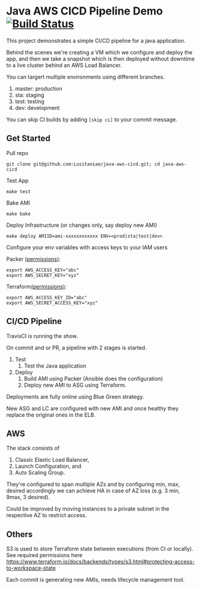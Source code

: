
# Java AWS CICD Pipeline Demo [![Build Status](https://travis-ci.com/Lusitaniae/java-aws-cicd.svg?branch=master)](https://travis-ci.com/Lusitaniae/java-aws-cicd)

This project demonstrates a simple CI/CD pipeline for a java application. 

Behind the scenes we're creating a VM which we configure and deploy the app,  and then we take a snapshot which is then deployed without downtime to a live cluster behind an AWS Load Balancer.

You can targert multiple environments using different branches.
1. master: production
2. sta: staging
3. test: testing
4. dev: development

You can skip CI builds by adding `[skip ci]` to your commit message.

## Get Started

Pull repo
```
git clone git@github.com:Lusitaniae/java-aws-cicd.git; cd java-aws-cicd
```
Test App

```
make test
```

Bake AMI
```
make bake
```
Deploy Infrastructure (or changes only, say deploy new AMI)
```
make deploy AMIID=ami-xxxxxxxxxxxx ENV=<prod|sta|test|dev>
```


Configure your env variables with access keys to your IAM users

Packer [(permissions)](https://www.packer.io/docs/builders/amazon.html#iam-task-or-instance-role):
```
export AWS_ACCESS_KEY="abc"
export AWS_SECRET_KEY="xyz"
```
Terraform[(permissions)](https://www.packer.io/docs/builders/amazon.html#iam-task-or-instance-role):
```
export AWS_ACCESS_KEY_ID="abc"
export AWS_SECRET_ACCESS_KEY="xyz"
```

## CI/CD Pipeline

TravisCI is running the show.

On commit and or PR, a pipeline with 2 stages is started.

1. Test
	1.  Test the Java application
2. Deploy
	1. Build AMI using Packer (Ansible does the configuration)
	2. Deploy new AMI to ASG using Terraform.

Deployments are fully online using Blue Green strategy.

New ASG and LC are configured with new AMI and once healthy they replace the original ones in the ELB.

## AWS

The stack consists of

1. Classic Elastic Load Balancer, 
2. Launch Configuration, and 
3. Auto Scaling Group. 

They're configured to span multiple AZs and by configuring min, max, desired accordingly we can achieve HA in case of AZ loss (e.g. 3 min, 9max, 3 desired).

Could be improved by moving instances to a private subnet in the respective AZ to restrict access.

## Others

S3 is used to store Terraform state between executions (from CI or locally).
See required permissions here https://www.terraform.io/docs/backends/types/s3.html#protecting-access-to-workspace-state

Each commit is generating new AMIs, needs lifecycle management tool.

